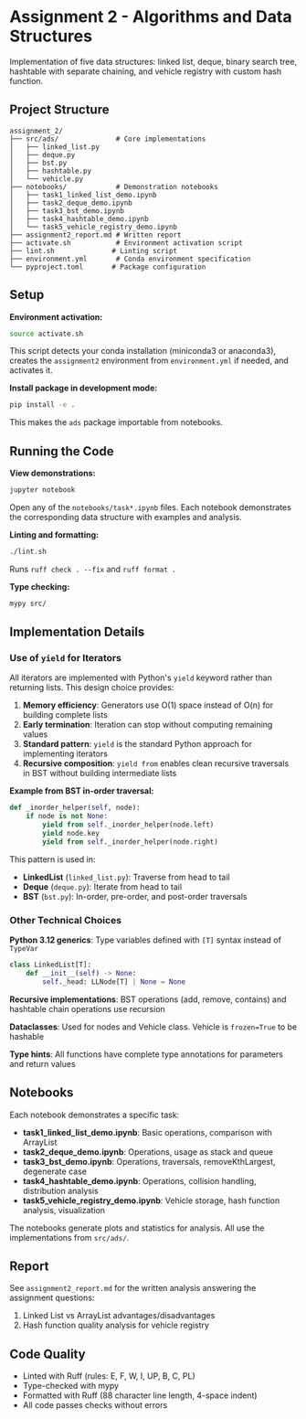 # Assignment 2 - Algorithms and Data Structures

Implementation of five data structures: linked list, deque, binary search tree, hashtable with separate chaining, and vehicle registry with custom hash function.

## Project Structure

```
assignment_2/
├── src/ads/              # Core implementations
│   ├── linked_list.py
│   ├── deque.py
│   ├── bst.py
│   ├── hashtable.py
│   └── vehicle.py
├── notebooks/            # Demonstration notebooks
│   ├── task1_linked_list_demo.ipynb
│   ├── task2_deque_demo.ipynb
│   ├── task3_bst_demo.ipynb
│   ├── task4_hashtable_demo.ipynb
│   └── task5_vehicle_registry_demo.ipynb
├── assignment2_report.md # Written report
├── activate.sh           # Environment activation script
├── lint.sh              # Linting script
├── environment.yml       # Conda environment specification
└── pyproject.toml       # Package configuration
```

## Setup

**Environment activation:**
```bash
source activate.sh
```

This script detects your conda installation (miniconda3 or anaconda3), creates the `assignment2` environment from `environment.yml` if needed, and activates it.

**Install package in development mode:**
```bash
pip install -e .
```

This makes the `ads` package importable from notebooks.

## Running the Code

**View demonstrations:**
```bash
jupyter notebook
```

Open any of the `notebooks/task*.ipynb` files. Each notebook demonstrates the corresponding data structure with examples and analysis.

**Linting and formatting:**
```bash
./lint.sh
```

Runs `ruff check . --fix` and `ruff format .`

**Type checking:**
```bash
mypy src/
```

## Implementation Details

### Use of `yield` for Iterators

All iterators are implemented with Python's `yield` keyword rather than returning lists. This design choice provides:

1. **Memory efficiency**: Generators use O(1) space instead of O(n) for building complete lists
2. **Early termination**: Iteration can stop without computing remaining values
3. **Standard pattern**: `yield` is the standard Python approach for implementing iterators
4. **Recursive composition**: `yield from` enables clean recursive traversals in BST without building intermediate lists

**Example from BST in-order traversal:**
```python
def _inorder_helper(self, node):
    if node is not None:
        yield from self._inorder_helper(node.left)
        yield node.key
        yield from self._inorder_helper(node.right)
```

This pattern is used in:
- **LinkedList** (`linked_list.py`): Traverse from head to tail
- **Deque** (`deque.py`): Iterate from head to tail
- **BST** (`bst.py`): In-order, pre-order, and post-order traversals

### Other Technical Choices

**Python 3.12 generics**: Type variables defined with `[T]` syntax instead of `TypeVar`
```python
class LinkedList[T]:
    def __init__(self) -> None:
        self._head: LLNode[T] | None = None
```

**Recursive implementations**: BST operations (add, remove, contains) and hashtable chain operations use recursion

**Dataclasses**: Used for nodes and Vehicle class. Vehicle is `frozen=True` to be hashable

**Type hints**: All functions have complete type annotations for parameters and return values

## Notebooks

Each notebook demonstrates a specific task:

- **task1_linked_list_demo.ipynb**: Basic operations, comparison with ArrayList
- **task2_deque_demo.ipynb**: Operations, usage as stack and queue
- **task3_bst_demo.ipynb**: Operations, traversals, removeKthLargest, degenerate case
- **task4_hashtable_demo.ipynb**: Operations, collision handling, distribution analysis
- **task5_vehicle_registry_demo.ipynb**: Vehicle storage, hash function analysis, visualization

The notebooks generate plots and statistics for analysis. All use the implementations from `src/ads/`.

## Report

See `assignment2_report.md` for the written analysis answering the assignment questions:
1. Linked List vs ArrayList advantages/disadvantages
2. Hash function quality analysis for vehicle registry

## Code Quality

- Linted with Ruff (rules: E, F, W, I, UP, B, C, PL)
- Type-checked with mypy
- Formatted with Ruff (88 character line length, 4-space indent)
- All code passes checks without errors
